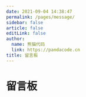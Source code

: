 ```yaml
---
date: 2021-09-04 14:38:47
permalink: /pages/message/
sidebar: false
article: false
editLink: false
author: 
  name: 熊猫代码
  link: https://pandacode.cn
title: 留言板
---
```

# 留言板